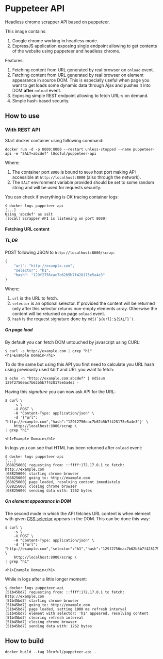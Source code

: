 # Puppeteer API

Headless chrome scrapper API based on puppeteer.

This image contains:

1. Google chrome working in headless mode.
1. ExpressJS application exposing single endpoint allowing to get contents of the website using puppeteer and headless chrome.

Features:

1. Fetching content from URL generated by real browser on `onload` event.
1. Fetching content from URL generated by real browser on element appearance in source DOM. This is especially useful when page you want to get loads some dynamic data through Ajax and pushes it into DOM **after** `onload` event.
1. Exposing simple REST endpoint allowing to fetch URL-s on demand.
1. Simple hash-based security.

## How to use

### With REST API

Start docker container using following command:

```
docker run -d -p 8000:8000 --restart unless-stopped --name puppeteer-api -e "SALT=abcdef" l0coful/puppeteer-api
```

Where:

1. The container port `8000`  is bound to `8000` host port making API accessible at `http://localhost:8000` (also through the network).
1. The `SALT` environment variable provided should be set to some random string and will be used for requests security.

You can check if everything is OK tracing container logs:

```
$ docker logs puppeteer-api
[...]
Using 'abcdef' as salt
[local] Scrapper API is listening on port 8000!
```

#### Fetching URL content

##### TL;DR

POST following JSON to `http://localhost:8000/scrap`:

```js
{
	"url": "http://example.com",
	"selector": "h1",
	"hash": "129f2756eac7b62b5b7f428175e5a4e3"
}
```

Where:

1. `url` is the URL to fetch.
1. `selector` is an optional selector. If provided the content will be returned only after this selector returns non-empty elements array. Otherwise the content will be returned on page `onload` event.
1. `hash` is the request signature done by ``md5(`${url}:${SALT}`)``.

##### On page load

By default you can fetch DOM untouched by javascript using CURL:

```
$ curl -s http://example.com | grep "h1"
<h1>Example Domain</h1>
```

To do the same but using this API you first need to calculate you URL hash using previously used `SALT` and URL you want to fetch:

```
$ echo -n "http://example.com:abcdef" | md5sum
129f2756eac7b62b5b7f428175e5a4e3 -
```

Having this *signature* you can now ask API for the URL:

```
$ curl \
	-s \
	-X POST \
	-H "Content-Type: application/json" \
	-d '{"url": "http://example.com","hash":"129f2756eac7b62b5b7f428175e5a4e3"}' \
	http://localhost:8000/scrap \
| grep "h1"

<h1>Example Domain</h1>
```

In logs you can see that HTML has been returned after `onload` event:

```
$ docker logs puppeteer-api
[...]
[68825600] requesting from: ::ffff:172.17.0.1 to fetch: http://example.com
[68825600] starting chrome browser
[68825600] going to: http://example.com
[68825600] page loaded, resolving content immediately
[68825600] closing chrome browser
[68825600] sending data with: 1262 bytes
```

##### On element appearance in DOM

The second mode in which the API fetches URL content is when element with given [CSS selector](http://htmldog.com/references/css/selectors/) appears in the DOM. This can be done this way:

```
$ curl \
	-s \
	-X POST \
	-H "Content-Type: application/json" \
	-d '{"url": "http://example.com","selector":"h1","hash":"129f2756eac7b62b5b7f428175e5a4e3"}' \
	http://localhost:8000/scrap \
| grep "h1"

<h1>Example Domain</h1>
```

While in logs after a little longer moment:

```
$ docker logs puppeteer-api
[51b45bd7] requesting from: ::ffff:172.17.0.1 to fetch: http://example.com
[51b45bd7] starting chrome browser
[51b45bd7] going to: http://example.com
[51b45bd7] page loaded, setting 1000 ms refresh interval
[51b45bd7] element with selector: 'h1' appeared, resolving content
[51b45bd7] clearing refresh interval
[51b45bd7] closing chrome browser
[51b45bd7] sending data with: 1262 bytes
```

## How to build

```
docker build --tag l0coful/puppeteer-api .
```